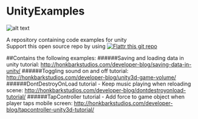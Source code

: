 # UnityExamples

![alt text](http://www.christianengvall.se/wp-content/uploads/2016/11/unityexamples.png "Unity Examples")

A repository containing code examples for unity    
Support this open source repo by using
[![Flattr this git repo](http://api.flattr.com/button/flattr-badge-large.png)](https://flattr.com/submit/auto?user_id=ChristianEngvall&url=https://github.com/crilleengvall/UnityExamples&title=UnityExamples&language=&tags=github&category=software)       


##Contains the following examples:
######Saving and loading data in unity tutorial: http://honkbarkstudios.com/developer-blog/saving-data-in-unity/
######Toggling sound on and off tutorial: http://honkbarkstudios.com/developer-blog/unity3d-game-volume/
######DontDestroyOnLoad tutorial - Keep music playing when reloading scene: http://honkbarkstudios.com/developer-blog/dontdestroyonload-tutorial/
######TapController tutorial - Add force to game object when player taps mobile screen: http://honkbarkstudios.com/developer-blog/tapcontroller-unity3d-tutorial/

